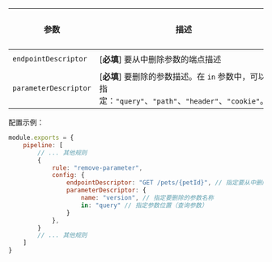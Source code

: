 | 参数 | 描述 | 示例 | 类型 | 默认值 |
| -------- |-------------------------------------------------------------------------------------------------------------------------------------------|----------------------------|------------------------|-----------|
| `endpointDescriptor`  | [**必填**] 要从中删除参数的端点描述 | `"GET /pets"` | `EndpointDescriptorConfig` | - |
| `parameterDescriptor`  | [**必填**] 要删除的参数描述。在 `in` 参数中，可以指定：`"query"`、`"path"`、`"header"`、`"cookie"`。 | `{"name": "petId", "in": "path"}` | `EndpointParameterDescriptorConfig` | - |

配置示例：

```js
module.exports = {
    pipeline: [
        // ... 其他规则
        {
            rule: "remove-parameter",
            config: {
                endpointDescriptor: "GET /pets/{petId}", // 指定要从中删除参数的端点
                parameterDescriptor: {
                    name: "version", // 指定要删除的参数名称
                    in: "query" // 指定参数位置（查询参数）
                }
            },
        }
        // ... 其他规则
    ]
}
``` 